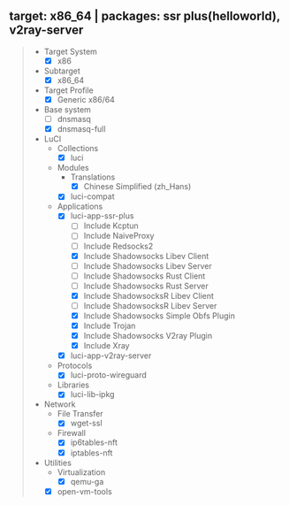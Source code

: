 ## target: x86_64 | packages: ssr plus(helloworld), v2ray-server

> - Target System
>   - [x] x86
> 
> - Subtarget
>   - [x] x86_64
> 
> - Target Profile
>   - [x] Generic x86/64
> 
> - Base system
>   - [ ] dnsmasq
>   - [x] dnsmasq-full
> 
> - LuCI
>   - Collections
>     - [x] luci
>   - Modules
>     - Translations
>       - [x] Chinese Simplified (zh_Hans)
>     - [x] luci-compat
>   - Applications
>     - [x] luci-app-ssr-plus
>       - [ ] Include Kcptun
>       - [ ] Include NaiveProxy
>       - [ ] Include Redsocks2
>       - [x] Include Shadowsocks Libev Client
>       - [ ] Include Shadowsocks Libev Server
>       - [ ] Include Shadowsocks Rust Client
>       - [ ] Include Shadowsocks Rust Server
>       - [x] Include ShadowsocksR Libev Client
>       - [ ] Include ShadowsocksR Libev Server
>       - [x] Include Shadowsocks Simple Obfs Plugin
>       - [x] Include Trojan
>       - [x] Include Shadowsocks V2ray Plugin
>       - [x] Include Xray
>     - [x] luci-app-v2ray-server
>   - Protocols
>     - [x] luci-proto-wireguard
>   - Libraries
>     - [x] luci-lib-ipkg
> 
> - Network
>   - File Transfer
>     - [x] wget-ssl
>   - Firewall
>     - [x] ip6tables-nft
>     - [x] iptables-nft
> 
> - Utilities
>   - Virtualization
>     - [x] qemu-ga
>   - [x] open-vm-tools

